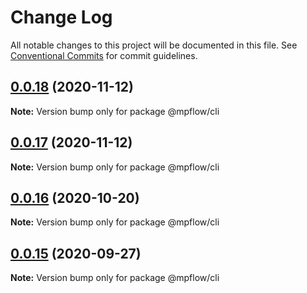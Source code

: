 # Change Log

All notable changes to this project will be documented in this file.
See [Conventional Commits](https://conventionalcommits.org) for commit guidelines.

## [0.0.18](https://github.com/wechat-miniprogram/mpflow/compare/@mpflow/cli@0.0.16...@mpflow/cli@0.0.18) (2020-11-12)

**Note:** Version bump only for package @mpflow/cli

## [0.0.17](https://github.com/wechat-miniprogram/mpflow/compare/@mpflow/cli@0.0.16...@mpflow/cli@0.0.17) (2020-11-12)

**Note:** Version bump only for package @mpflow/cli

## [0.0.16](https://github.com/wechat-miniprogram/mpflow/compare/@mpflow/cli@0.0.15...@mpflow/cli@0.0.16) (2020-10-20)

**Note:** Version bump only for package @mpflow/cli

## [0.0.15](https://github.com/wechat-miniprogram/mpflow/compare/@mpflow/cli@0.0.14...@mpflow/cli@0.0.15) (2020-09-27)

**Note:** Version bump only for package @mpflow/cli

